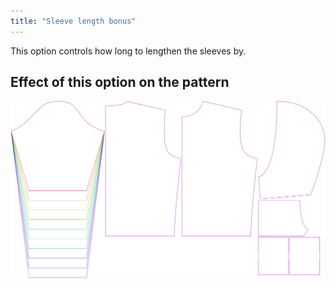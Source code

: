 ```yaml
---
title: "Sleeve length bonus"
---
```


This option controls how long to lengthen the sleeves by.

## Effect of this option on the pattern

![This image shows the effect of this option by superimposing several variants that have a different value for this option](huey_sleevelengthbonus_sample.svg "Effect of this option on the pattern")

